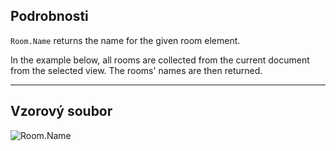 ## Podrobnosti
`Room.Name` returns the name for the given room element.

In the example below, all rooms are collected from the current document from the selected view. The rooms' names are then returned.
___
## Vzorový soubor

![Room.Name](./Revit.Elements.Room.Name_img.jpg)
